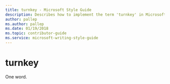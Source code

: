 ```yaml
---
title: turnkey - Microsoft Style Guide
description: Describes how to implement the term 'turnkey' in Microsoft content and clarifies that the term is to be written as one word.
author: pallep
ms.author: pallep
ms.date: 01/19/2018
ms.topic: contributor-guide
ms.service: microsoft-writing-style-guide
---
```


# turnkey

One word. 
